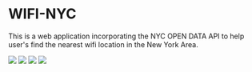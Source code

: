 # WIFI-NYC

This is a web application incorporating the NYC OPEN DATA API to help user's find the nearest wifi location in the New York Area.



<img src="https://github.com/rikkirabz/WIFI-NYC/blob/master/WIFI-FIREBASE_v3_boroSearch/screenshots/WIFI-NYC-HOME.png"/>

<img src="https://github.com/rikkirabz/WIFI-NYC/blob/master/WIFI-FIREBASE_v3_boroSearch/screenshots/WIFI-NYC-SEARCH-BORO.png"/>

<img src="https://github.com/rikkirabz/WIFI-NYC/blob/master/WIFI-FIREBASE_v3_boroSearch/screenshots/WIFI-NYC-SEARCH.png"/>

<img src="https://github.com/rikkirabz/WIFI-NYC/blob/master/WIFI-FIREBASE_v3_boroSearch/screenshots/WIFI-NYC-VIEW FAV.png"/>
